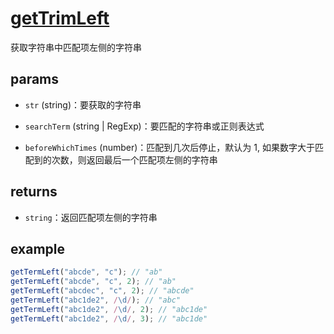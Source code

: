 # [getTrimLeft](../../../src/string/gettermleft.ts)

获取字符串中匹配项左侧的字符串

## params

-   `str` (string)：要获取的字符串

-   `searchTerm` (string | RegExp)：要匹配的字符串或正则表达式

-   `beforeWhichTimes` (number)：匹配到几次后停止，默认为 1, 如果数字大于匹配到的次数，则返回最后一个匹配项左侧的字符串

## returns

-   `string`：返回匹配项左侧的字符串

## example

```js
getTermLeft("abcde", "c"); // "ab"
getTermLeft("abcde", "c", 2); // "ab"
getTermLeft("abcdec", "c", 2); // "abcde"
getTermLeft("abc1de2", /\d/); // "abc"
getTermLeft("abc1de2", /\d/, 2); // "abc1de"
getTermLeft("abc1de2", /\d/, 3); // "abc1de"
```
